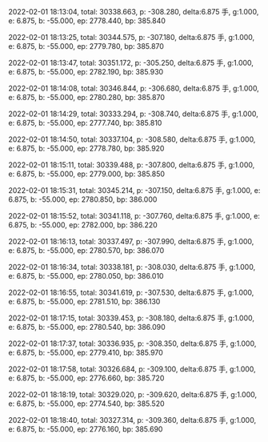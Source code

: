 2022-02-01 18:13:04, total: 30338.663, p: -308.280, delta:6.875 手, g:1.000, e: 6.875, b: -55.000, ep: 2778.440, bp: 385.840

2022-02-01 18:13:25, total: 30344.575, p: -307.180, delta:6.875 手, g:1.000, e: 6.875, b: -55.000, ep: 2779.780, bp: 385.870

2022-02-01 18:13:47, total: 30351.172, p: -305.250, delta:6.875 手, g:1.000, e: 6.875, b: -55.000, ep: 2782.190, bp: 385.930

2022-02-01 18:14:08, total: 30346.844, p: -306.680, delta:6.875 手, g:1.000, e: 6.875, b: -55.000, ep: 2780.280, bp: 385.870

2022-02-01 18:14:29, total: 30333.294, p: -308.740, delta:6.875 手, g:1.000, e: 6.875, b: -55.000, ep: 2777.740, bp: 385.810

2022-02-01 18:14:50, total: 30337.104, p: -308.580, delta:6.875 手, g:1.000, e: 6.875, b: -55.000, ep: 2778.780, bp: 385.920

2022-02-01 18:15:11, total: 30339.488, p: -307.800, delta:6.875 手, g:1.000, e: 6.875, b: -55.000, ep: 2779.000, bp: 385.850

2022-02-01 18:15:31, total: 30345.214, p: -307.150, delta:6.875 手, g:1.000, e: 6.875, b: -55.000, ep: 2780.850, bp: 386.000

2022-02-01 18:15:52, total: 30341.118, p: -307.760, delta:6.875 手, g:1.000, e: 6.875, b: -55.000, ep: 2782.000, bp: 386.220

2022-02-01 18:16:13, total: 30337.497, p: -307.990, delta:6.875 手, g:1.000, e: 6.875, b: -55.000, ep: 2780.570, bp: 386.070

2022-02-01 18:16:34, total: 30338.181, p: -308.030, delta:6.875 手, g:1.000, e: 6.875, b: -55.000, ep: 2780.050, bp: 386.010

2022-02-01 18:16:55, total: 30341.619, p: -307.530, delta:6.875 手, g:1.000, e: 6.875, b: -55.000, ep: 2781.510, bp: 386.130

2022-02-01 18:17:15, total: 30339.453, p: -308.180, delta:6.875 手, g:1.000, e: 6.875, b: -55.000, ep: 2780.540, bp: 386.090

2022-02-01 18:17:37, total: 30336.935, p: -308.350, delta:6.875 手, g:1.000, e: 6.875, b: -55.000, ep: 2779.410, bp: 385.970

2022-02-01 18:17:58, total: 30326.684, p: -309.100, delta:6.875 手, g:1.000, e: 6.875, b: -55.000, ep: 2776.660, bp: 385.720

2022-02-01 18:18:19, total: 30329.020, p: -309.620, delta:6.875 手, g:1.000, e: 6.875, b: -55.000, ep: 2774.540, bp: 385.520

2022-02-01 18:18:40, total: 30327.314, p: -309.360, delta:6.875 手, g:1.000, e: 6.875, b: -55.000, ep: 2776.160, bp: 385.690